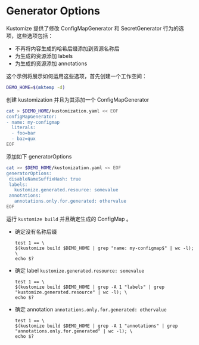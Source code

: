 # Generator Options

Kustomize 提供了修改 ConfigMapGenerator 和 SecretGenerator 行为的选项，这些选项包括：
 
 - 不再将内容生成的哈希后缀添加到资源名称后
 - 为生成的资源添加 labels
 - 为生成的资源添加 annotations
 
这个示例将展示如何运用这些选项，首先创建一个工作空间：
```bash
DEMO_HOME=$(mktemp -d)
```

创建 kustomization 并且为其添加一个 ConfigMapGenerator

<!-- @createCMGenerator @test -->
```bash
cat > $DEMO_HOME/kustomization.yaml << EOF
configMapGenerator:
- name: my-configmap
  literals:	
  - foo=bar
  - baz=qux
EOF
```

添加如下 generatorOptions
<!-- @addGeneratorOptions @test -->
```bash
cat >> $DEMO_HOME/kustomization.yaml << EOF
generatorOptions:
 disableNameSuffixHash: true
 labels:
   kustomize.generated.resource: somevalue
 annotations:
   annotations.only.for.generated: othervalue
EOF
```
运行 `kustomize build` 并且确定生成的 ConfigMap 。
 
 - 确定没有名称后缀
    <!-- @verify @test -->
    ```
    test 1 == \
    $(kustomize build $DEMO_HOME | grep "name: my-configmap$" | wc -l); \
    echo $?
    ```
 - 确定 label `kustomize.generated.resource: somevalue`
     ```
     test 1 == \
     $(kustomize build $DEMO_HOME | grep -A 1 "labels" | grep "kustomize.generated.resource" | wc -l); \
     echo $?
     ```
 - 确定 annotation `annotations.only.for.generated: othervalue`
      ```
      test 1 == \
      $(kustomize build $DEMO_HOME | grep -A 1 "annotations" | grep "annotations.only.for.generated" | wc -l); \
      echo $?
      ```
      
